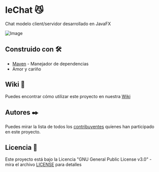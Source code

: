 # leChat 😼

Chat modelo client/servidor desarrollado en JavaFX

![Image](https://raw.githubusercontent.com/dam-dad/LeChat/master/src/main/resources/img/chatLogo.png)


## Construido con 🛠️

* [Maven](https://maven.apache.org/) - Manejador de dependencias
* Amor y cariño

## Wiki 📖

Puedes encontrar cómo utilizar este proyecto en nuestra [Wiki](https://github.com/dam-dad/LeChat/wiki)

## Autores ✒️

Puedes mirar la lista de todos los [contribuyentes](https://github.com/dam-dad/LeChat/blob/master/Contributors.md) quíenes han participado en este proyecto. 

## Licencia 📄

Este proyecto está bajo la Licencia "GNU General Public License v3.0" - mira el archivo [LICENSE](LICENSE) para detalles
